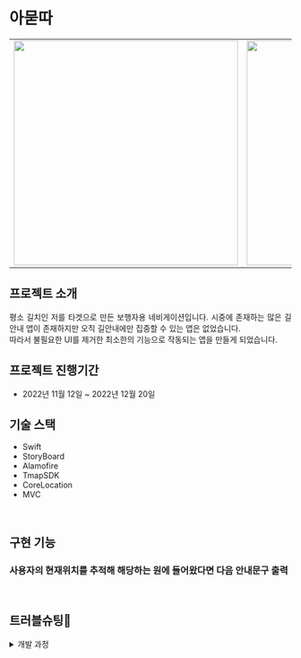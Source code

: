 # 아묻따

<table>
  <tr>
    <td>
      <img alt="" src="https://user-images.githubusercontent.com/66459715/208659799-f66c11f5-09bf-43a1-b5f2-a89aaceaf37e.png" width="400">
    </td>
    <td>
      <img alt="" src="https://user-images.githubusercontent.com/66459715/208660952-5ff97ce6-5eea-4840-81db-98577e2a32e5.png" width="400">
    </td>
    <td>
      <img alt="" src="https://user-images.githubusercontent.com/66459715/208668164-394de55d-f785-499d-a5ea-9458b8ffef87.png" width="400">
    </td>
  </tr>
</table>

## 프로젝트 소개


<p align="justify">
평소 길치인 저를 타겟으로 만든 보행자용 네비게이션입니다. 시중에 존재하는 많은 길안내 앱이 존재하지만 오직 길안내에만 집중할 수 있는 앱은 없었습니다.<br>
따라서 불필요한 UI를 제거한 최소한의 기능으로 작동되는 앱을 만들게 되었습니다. 
</p>

## 프로젝트 진행기간

- 2022년 11월 12일 ~ 2022년 12월 20일


## 기술 스택
- Swift
- StoryBoard
- Alamofire
- TmapSDK
- CoreLocation
- MVC

<br>

## 구현 기능

### 사용자의 현재위치를 추적해 해당하는 원에 들어왔다면 다음 안내문구 출력

<br>

## 트러블슈팅🔫

<details>
<summary>개발 과정</summary>
<div markdown="1">

아묻따지하철
<h3></h3>

<h3>11/12일 [토요일]</h3>
1. 스플래시 -> 로그인창 -> 설정창 만들기 <br>
2. 클릭시 저장하기화면까지 구현하기 (일단은 하나) <br>
3. 모달뷰로 테이블뷰 서치바 연결함 <br>

<h3>11/20일 [일요일]</h3>
1. 맵 지도에 띄우는 것 까지 구현 <br>
2. 현재위치 받는 것 까지 구현 -> 버튼을 클릭해야 현재위치가 출력 <br>
3. 그렇다면 서치바를 통해 목적지를 입력받고, 테이블셀을 클릭하면 그때 같이 맵에 띄워주는 형식으로 구현해야 할 것 같음 ,그전에는 맵을 보여주지 않게 해야함 <br>
4. 서치바의 검색을 통해 테이블 셀을 클릭, 테이블 셀에는 경도 위도 이름 정보가 필요함 셀의 정보는 목적지 <br>
<h4>[Todo]</h4>
- 사용자로부터 받은 현재위치 : 출발지 <br>
- 셀:목적지 까지의 경도위도를 입력받아 보행자네비 만들기 <br>
- 애플 기본지도로 받아오기 <br>
- 검색창에서 목적지를 입력받고 경도 위도 그리고 이름까지는 잘 받아와짐 하지만 이전 뷰로 이동하면서 이 값들을 가지고 dismiss해야하는데 잘 되지 않았음 <br>

<h3>11/21일 [월요일]</h3>
해결방법 모색 <br>
1.performSegue <br>
2.프로토콜 사용 <br>
<h4>[해결]</h4>
-> selectRow func 실행시 dismiss 말고 바로 mapview로 present하면서 값 넘겼더니 받아짐<br>
viewDidLoad 에다가 미리 설정해둔 변수를 label.text에 넘긴다. <br>

<h3>11월 23일 [수요일]</h3>
1.검색한 결과로부터 경도 위도를 받아서 마커를 찍기로함 <br>
2.경도 위도값이 .case로 감싸져있어 뽑아지지가 않음 -> 단일값을 뽑을때는 case를 쓰는거 ok, [배열]로 값이 오는데 caseArray가 써지지 않는이유는? -> 그래서 case단일값을 2개를 불러서 뽑아야하나 ? -> if문안에서만 사용되는.case(let 값)이라서 사용되지가 않음 -> 단일값으로다가 내일 테스트 해 볼 예정 <br>

<h3>11월 25일 [금요일]</h3>
type별로 들어오는 값이 달랐었다. 단일 목적지만 표시하는 Point와 Line을 그려주는 LineString 두개가 있는데 이를 if문을 통해 분기를 처리했고, <br>

문제는 LineString일때 [[1,2,3],[3,4,5]]와 같이 배열이 들어온다.<br>
현재 구현한 처리방법은 [] 배열이 한개일때 뿐이므로 값으로 들어온 이중배열의 값을 for문을 통해 한번 벗겨내었고<br>
그 인덱스를 if case .doubleArray를 통해 집어넣으니 배열이 정상적으로 벗겨진 것 확인, 이를 LoadArray에 append를 통해 담으면 목표지까지 그릴 라인을 담은 배열을 만들었다. <br>
<h4>[Todo]</h4>
1.라인을 그리는 것을 확인했음 다만 목적지는 잘 찍히나 출발지가 보라동성당으로 박힌 상태에서의 라인을 그려버림 <br>
2.현재 내위치의 경도위도부터 잡기 <br>
3.현재 내 목적지 경도위도 업로드 <br>
4.목적지까지 이동하면서 라인 분기별로 안내멘트를 텍스트로 출력하게 한다. 안내멘트는 배열로 받고 +- 해당 경도위치에 도달하면 인덱스+1 을 하는식으로 해서 목적지까지 안내 해주는 것 구현해보기 <br>
<h4>[해결]</h4>
찾고자하는 목적지까지의 값을 통신해서 가져오는데, viewDidLoad에서 하고 있었다.<br>
즉 현재위치부터 목적지가 아닌 초기에 하드코딩해서 만들어 놓은 경도 위치로부터 라인이 그려졌고 <br>
사용자로부터 목적지를 입력받고 그다음 목적지까지의 통신결과로 라인을 그리니 정상적으로 그려졌다.<br>




<h3>11월 26일 [토요일]</h3>
type을 lineString에서 Point로 바꾸었다. <br>
바꾼 이유는 lineString에서 경도 위도가 너무나도 많았고(가까운 거리임에도 불구하고 경도 위도배열의 count를 세어보니 250개)<br>
따라서 현재 사용자가 어느 위치에 도달했는지에 대한 경도 위도를 정확히 파악하기 어려웠다.<br>
(정확히는 몇번째 배열에 접근해 어떤 안내문구를 출력해야하는지 파악하기 어려웠음)<br>
따라서 Point로 바꾸었고 새로 type이 Point인 배열을 만들어 확인해보니 23개로 정상적인 출력이 되었고 안내문구는 총 24개가 출력이 되었다.<br>
두개가 갯수가 일치한다. 안내문구의 마지막은 무조건 [도착] 문구가 포함되어 있기 때문에 포인트의 갯수만큼 안내문구가 출력되는 것을 확인하였음 (실제 폰에 이식해 확인완료) <br>

<h3>11월 27일 [일요일]</h3>
<h4>[Todo] </h4>
1.받아온 경도위도의 배열을 마커로 한번 찍어보기 (만약 찍어서 잘 나온다면 해당 마커를 지나갈때마다 안내문구를 출력하면 될듯)
<h4>[해결] </h4>
현재 배열은 [[Double]]의 형태로 담겨져 있다. 마커를 찍는 함수는 input으로 CLLOcationCoordinate2D형태로 받는데,<br>
해당 형태로 받을 수 있게 배열을 반복문을 통해 한번 벗겨내고, input으로 배열의 0번째 인덱스,1번째인덱스에 접근해 setMark의 input으로 값을 넘겨주었다.<br>
처음에는 앱이 강제종료되길래 확인했더니 Dispatch.global().async에서 받고 있어서 오류가 나왔었고<br>
해당 비동기가 끝난 다음줄에서 배열의 값을 집어넣을 것이기 때문에 Dispatch.main.async를 만들어 배열을 넘겨주었더니 정상적으로 마커가 찍힘
<h4>[다음목표]</h4>
1.해볼 것 출발지마크 커스텀, 도착지마크 커스텀

<h3>12/10일 [토요일]</h3>
<h4>[Todo] </h4>
다음 목적지의 마커를 중심으로 해당 마커의 원 반경에 접근하게 되면 다음 안내문구가 출력되게끔 구현하는 것 목표<br>
<h4>[해결] </h4>
좌표들을 이용해 마커를 찍었었는데 이 마커와 다음마커의 경,위도를 통해 얼마나 거리가 떨어져있는지 구할 수 있었다.<br>
우선 마커로 원을 그리고 반지름을 10으로 정한뒤, 다음마커까지의 거리가 10보다 같거나 작아진다면 이는 원에 들어온 것으로 간주하고 다음 안내문구를 출력한다.

<h3>12/20일 [화요일]</h3>
<h4>[Todo] </h4>
<h4>[해결] </h4>
기존에는 맵뷰를 초기화 하고 버튼을 클릭해 현재위치로 이동함과 동시에 마커들,path를 확인할 수 있었다.<br>
하지만 생성이 끝나기도전에 버튼을 먼저 눌러버리면 마커들과 원 범위가 표시가 뜨지 않는 오류를 발견하였다.<br>이후 문서를 잘 읽어보니 mapViewDidFinishLoadingMap라는 함수가 있었는데 프로토콜을 채택하고 사용할 수 있었다. <br>
mapViewDidFinishLoadingMap - 지도 초기화 후 호출되는 인터페이스 함수

</div>
</details>

<br>


